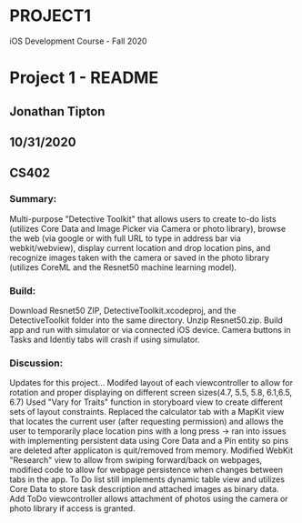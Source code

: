 # PROJECT1
iOS Development Course - Fall 2020

# Project 1 - README
## Jonathan Tipton
## 10/31/2020
## CS402

### Summary:
Multi-purpose "Detective Toolkit" that allows users to create to-do lists (utilizes Core Data and Image Picker via Camera or photo library), browse the web (via google or with full URL to type in address bar via webkit/webview), display current location and drop location pins, and recognize images taken with the camera or saved in the photo library (utilizes CoreML and the Resnet50 machine learning model).

### Build:
Download Resnet50 ZIP, DetectiveToolkit.xcodeproj, and the DetectiveToolkit folder into the same directory. Unzip Resnet50.zip. Build app and run with simulator or via connected iOS device. Camera buttons in Tasks and Identiy tabs will crash if using simulator.

### Discussion:
Updates for this project...
Modifed layout of each viewcontroller to allow for rotation and proper displaying on different screen sizes(4.7, 5.5, 5.8, 6.1,6.5, 6.7) Used "Vary for Traits" function in storyboard view to create different sets of layout constraints. Replaced the calculator tab with a MapKit view that locates the current user (after requesting permission) and allows the user to temporarily place location pins with a long press -> ran into issues with implementing persistent data using Core Data and a Pin entity so pins are deleted after applicaton is quit/removed from memory. Modified WebKit "Research" view to allow from swiping forward/back on webpages, modified code to allow for webpage persistence when changes between tabs in the app. To Do list still implements dynamic table view and utilizes Core Data to store task description and attached images as binary data. Add ToDo viewcontroller allows attachment of photos using the camera or photo library if access is granted.
